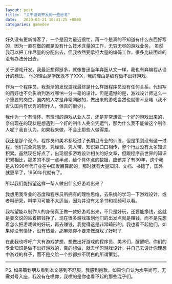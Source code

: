 ```yaml
---
layout: post
title:  "关于游戏开发的一些思考"
date:   2020-03-21 10:41:25 +0800
categories: gamedev
---
```


好久没有更新博客了，一个是因为最近很忙，再一个是真的不知道有什么东西好写的，因为一直在做的都是没有什么技术含量的工作，无穷无尽的游戏业务。 虽然我可以把工作尽量的分配出去，但我依然要承担大量的编码工作，很多比较困难的没有办法分出去。

关于游戏开发，我最近想得挺多，就像鲁迅当年弃医从文一样，我也有弃编程从设计的想法。 他的理由是学医救不了XXX，我的理由是编程做不出好游戏。

作为一个程序员，我渐渐的发现游戏最终是什么样跟程序员没有任何关系，代码写的再好也不会影响到游戏哪怕一分一毫的设计。但是遗憾的是，游戏设计师这么一个重要的岗位，国内的人才是非常凋敝的，做出来的游戏当然也就惨不忍睹（我不否认国内有优秀的制作人，但真的很少）。

我作为一个有情怀、有理想的游戏从业人员，还是非常想做一个好的游戏出来的，奈何现在的现状是想遇到一个好的制作人完全凭运气，那为什么我不能做这个制作人呢？我自认为，如果我来做，不会比那些人做得差。

我还是那个观点，程序员和美术都经过了长期且专业的训练，但是策划没有这一过程，他们完全凭感觉、凭经验、凭人带、知识靠口口相传，整个行业没有太多知识积累。虽然现在好点了，出现很多游戏设计相关的好文章，但跟程序员世界的知识积累相比，那差的不是一点半点，给个具体点的数据，应该差了有30年，这个我是从1990年代IT业在中国发展算起的，那时就有大量知识、文档、书籍了，国外就更早了，1950年代就有了。

所以我们能指望这样一帮人做出什么好游戏出来？

我想用我专业的态度和程序员所拥有的理性思维，去系统的学习一下游戏设计，或者叫研究，叫学习可能不太适当，因为并没有太多书和视频可以看。

我希望能以制作人的身份真正做一款好游戏出来，不只是好玩，还要能挣钱，这就是姜文说的站着把钱挣了，现在很多游戏策划他们的出发点就是赚钱，而不是先想着怎么把游戏做的好玩，再去赚钱，我觉得这是非常畸形的。我也看不起他们，如果你没有情怀，没有热爱，那麻烦你不要来做游戏了好吗？

在此我也呼吁广大有游戏梦想，想做出好游戏的程序员、美术们，醒醒吧，你们的专业知识是做不出好游戏的，真的想做，就去学习游戏设计，并自己去设计你理想中游戏的样子，而不是交给一个抄都抄不明白的所谓策划。

***

PS. 如果策划朋友看到本文感到不舒服，我感到抱歉，如果你自认为水平尚可，无需对号入座，我没有在喷你，我喷的是你也看不起的那些混子们。
